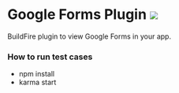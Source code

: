 # Google Forms Plugin ![](https://api.travis-ci.org/BuildFire/googleAppsFormPlugin.svg)

BuildFire plugin to view Google Forms in your app.

### How to run test cases
- npm install
- karma start